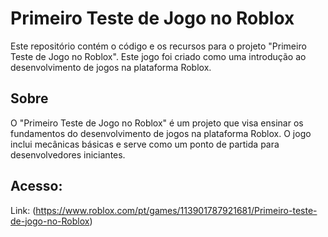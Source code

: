 # Primeiro Teste de Jogo no Roblox

Este repositório contém o código e os recursos para o projeto "Primeiro Teste de Jogo no Roblox". Este jogo foi criado como uma introdução ao desenvolvimento de jogos na plataforma Roblox.

## Sobre

O "Primeiro Teste de Jogo no Roblox" é um projeto que visa ensinar os fundamentos do desenvolvimento de jogos na plataforma Roblox. O jogo inclui mecânicas básicas e serve como um ponto de partida para desenvolvedores iniciantes.

## Acesso:

Link: (https://www.roblox.com/pt/games/113901787921681/Primeiro-teste-de-jogo-no-Roblox)
